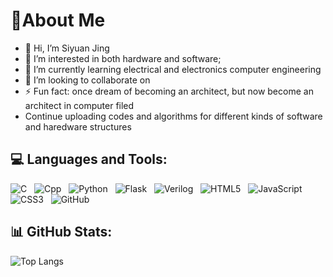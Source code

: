 # 💫About Me
- 👋 Hi, I’m Siyuan Jing
- 👀 I’m interested in both hardware and software; 
- 🌱 I’m currently learning electrical and electronics computer engineering
- 💞️ I’m looking to collaborate on 
- ⚡ Fun fact: once dream of becoming an architect, but now become an architect in computer filed
- Continue uploading codes and algorithms for different kinds of software and haredware structures
<!---
Crazycyy/Crazycyy is a ✨ special ✨ repository because its `README.md` (this file) appears on your GitHub profile.
You can click the Preview link to take a look at your changes.
--->
## 💻 Languages and Tools:

![C](https://img.shields.io/badge/-C-black?logo=c&style=social)&nbsp;&nbsp;
![Cpp](https://img.shields.io/badge/-Cpp-black?logo=c%2B%2B&style=social)&nbsp;&nbsp;
![Python](https://img.shields.io/badge/-Python-black?logo=Python&style=social)&nbsp;&nbsp;
![Flask](https://img.shields.io/badge/-Flask-yellow?logo=Flask&style=social)&nbsp;&nbsp;
![Verilog](https://img.shields.io/badge/-Verilog-yellow?logo=V&style=social)&nbsp;&nbsp;
![HTML5](https://img.shields.io/badge/-HTML5-black?logo=html5&style=social)&nbsp;&nbsp;
![JavaScript](https://img.shields.io/badge/-JavaScript-black?logo=javascript&style=social)&nbsp;&nbsp;
![CSS3](https://img.shields.io/badge/-CSS3-black?logo=css3&style=social)&nbsp;&nbsp;
![GitHub](https://img.shields.io/badge/-GitHub-black?logo=github&style=social)&nbsp;&nbsp;

## 📊 GitHub Stats:
![Top Langs](https://github-readme-stats.vercel.app/api/top-langs/?username=ChingSsuyuan&layout=compact&theme=default)

